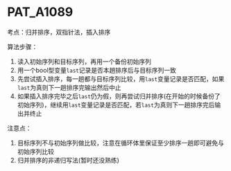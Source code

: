 # PAT_A1089

考点：归并排序，双指针法，插入排序

算法步骤：
1. 读入初始序列和目标序列，再用一个备份初始序列
2. 用一个bool型变量``last``记录是否本趟排序后与目标序列一致
3. 先尝试插入排序，每一趟都与目标序列比较，用``last``变量记录是否匹配，如果``last``为真则下一趟排序完输出然后中止
4. 如果插入排序完毕之后``last``仍为假，则再尝试归并排序(在开始的时候备份了初始序列)，继续用``last``变量记录是否匹配，若``last``为真则下一趟排序完后输出并终止

注意点：
1. 目标序列不与初始序列做比较，注意在循环体里保证至少排序一趟即可避免与初始序列比较
2. 归并排序的非递归写法(暂时还没熟练)

